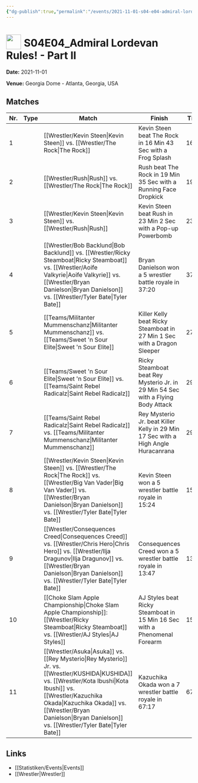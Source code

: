 ```yaml
---
{"dg-publish":true,"permalink":"/events/2021-11-01-s04-e04-admiral-lordevan-rules-part-ii/","title":"S04E04_Admiral Lordevan Rules! - Part II","noteIcon":""}
---
```



# <img src="https://github.com/CptSpaulding1980/choke-slam-wrestling/releases/download/images/ChokeSlam.png" width="40" style="vertical-align:bottom; margin-right:8px;">**S04E04_Admiral Lordevan Rules! - Part II**

**Date:** 2021-11-01

**Venue:** Georgia Dome - Atlanta, Georgia, USA

## Matches

| Nr. | Type | Match | Finish | Time | Rating | Score |
|-----|------|-------|--------|------|--------|-------|
| 1 |  | [[Wrestler/Kevin Steen\|Kevin Steen]] vs. [[Wrestler/The Rock\|The Rock]] | Kevin Steen beat The Rock in 16 Min 43 Sec with a Frog Splash | 16:43 | ★★★★ | 86 |
| 2 |  | [[Wrestler/Rush\|Rush]] vs. [[Wrestler/The Rock\|The Rock]] | Rush beat The Rock in 19 Min 35 Sec with a Running Face Dropkick | 19:35 | ★★★★1/4 | 91 |
| 3 |  | [[Wrestler/Kevin Steen\|Kevin Steen]] vs. [[Wrestler/Rush\|Rush]] | Kevin Steen beat Rush in 23 Min 2 Sec with a Pop-up Powerbomb | 23:02 | ★★★★1/2 | 92 |
| 4 |  | [[Wrestler/Bob Backlund\|Bob Backlund]] vs. [[Wrestler/Ricky Steamboat\|Ricky Steamboat]] vs. [[Wrestler/Aoife Valkyrie\|Aoife Valkyrie]] vs. [[Wrestler/Bryan Danielson\|Bryan Danielson]] vs. [[Wrestler/Tyler Bate\|Tyler Bate]] | Bryan Danielson won a 5 wrestler battle royale in  37:20 | 37:20 | ★★★★3/4 | 99 |
| 5 |  | [[Teams/Militanter Mummenschanz\|Militanter Mummenschanz]] vs. [[Teams/Sweet 'n Sour Elite\|Sweet 'n Sour Elite]] | Killer Kelly beat Ricky Steamboat in 27 Min 1 Sec with a Dragon Sleeper | 27:01 | ★★★★1/4 | 90 |
| 6 |  | [[Teams/Sweet 'n Sour Elite\|Sweet 'n Sour Elite]] vs. [[Teams/Saint Rebel Radicalz\|Saint Rebel Radicalz]] | Ricky Steamboat beat Rey Mysterio Jr. in 29 Min 54 Sec with a Flying Body Attack | 29:54 | ★★★3/4 | 82 |
| 7 |  | [[Teams/Saint Rebel Radicalz\|Saint Rebel Radicalz]] vs. [[Teams/Militanter Mummenschanz\|Militanter Mummenschanz]] | Rey Mysterio Jr. beat Killer Kelly in 29 Min 17 Sec with a High Angle Huracanrana | 29:17 | ★★★★1/2 | 94 |
| 8 |  | [[Wrestler/Kevin Steen\|Kevin Steen]] vs. [[Wrestler/The Rock\|The Rock]] vs. [[Wrestler/Big Van Vader\|Big Van Vader]] vs. [[Wrestler/Bryan Danielson\|Bryan Danielson]] vs. [[Wrestler/Tyler Bate\|Tyler Bate]] | Kevin Steen won a 5 wrestler battle royale in  15:24 | 15:24 | ★★★3/4 | 81 |
| 9 |  | [[Wrestler/Consequences Creed\|Consequences Creed]] vs. [[Wrestler/Chris Hero\|Chris Hero]] vs. [[Wrestler/Ilja Dragunov\|Ilja Dragunov]] vs. [[Wrestler/Bryan Danielson\|Bryan Danielson]] vs. [[Wrestler/Tyler Bate\|Tyler Bate]] | Consequences Creed won a 5 wrestler battle royale in  13:47 | 13:47 | ★★★ | 71 |
| 10 |  | [[Choke Slam Apple Championship\|Choke Slam Apple Championship]]: [[Wrestler/Ricky Steamboat\|Ricky Steamboat]] vs. [[Wrestler/AJ Styles\|AJ Styles]] | AJ Styles beat Ricky Steamboat in 15 Min 16 Sec with a Phenomenal Forearm | 15:16 | ★★★★1/4 | 91 |
| 11 |  | [[Wrestler/Asuka\|Asuka]] vs. [[Rey Mysterio\|Rey Mysterio]] Jr. vs. [[Wrestler/KUSHIDA\|KUSHIDA]]  vs. [[Wrestler/Kota Ibushi\|Kota Ibushi]] vs. [[Wrestler/Kazuchika Okada\|Kazuchika Okada]] vs. [[Wrestler/Bryan Danielson\|Bryan Danielson]] vs. [[Wrestler/Tyler Bate\|Tyler Bate]] | Kazuchika Okada won a 7 wrestler battle royale in  67:17 | 67:17 | ★★★★3/4 | 99 |

## Links
- [[Statistiken/Events\|Events]]
- [[Wrestler\|Wrestler]]
